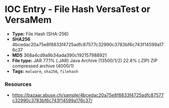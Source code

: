 # IOC Entry - File Hash VersaTest or VersaMem

- **Type:** File Hash (SHA-256)
- **SHA256** 4bcedac20a75e8f8833f4725adfc87577c32990c3783bf6c743f14599a176c37
- **MD5** 368a4cd9a9b34ada390c192157988921
- **File type:** JAR 	77.1% (.JAR) Java Archive (13500/1/2)
22.8% (.ZIP) ZIP compressed archive (4000/1)
- **Tags:** `malware`, `sha256`, `filehash`


### Resources
- https://bazaar.abuse.ch/sample/4bcedac20a75e8f8833f4725adfc87577c32990c3783bf6c743f14599a176c37/  
